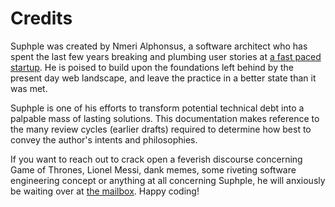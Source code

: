 # Credits
Suphple was created by Nmeri Alphonsus, a software architect who has spent the last few years breaking and plumbing user stories at [a fast paced startup](http://kaiglo.com). He is poised to build upon the foundations left behind by the present day web landscape, and leave the practice in a better state than it was met.


Suphple is one of his efforts to transform potential technical debt into a palpable mass of lasting solutions. This documentation makes reference to the many review cycles (earlier drafts) required to determine how best to convey the author's intents and philosophies.


If you want to reach out to crack open a feverish discourse concerning Game of Thrones, Lionel Messi, dank memes, some riveting software engineering concept or anything at all concerning Suphple, he will anxiously be waiting over at [the mailbox](mailto:vainglories@gmail.com)<!-- . Or, if you're one of the cool kids, you can ping him on Twitter instead -->. Happy coding!